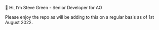 👋 Hi, I’m Steve Green - Senior Developer for AO

Please enjoy the repo as will be adding to this on a regular basis as of 1st August 2022.
